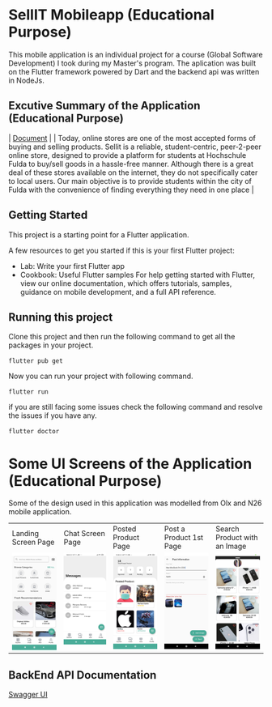 # SellIT Mobileapp (Educational Purpose)
 This mobile application is an individual project for a course (Global Software Development) I took during my Master's program. The aplication was built on the Flutter framework powered by Dart and the backend api was written in NodeJs.

## Excutive Summary of the Application (Educational Purpose)
| [Document](https://docs.google.com/document/d/11pKeHCEFNEo_TIwEz3EjIrHNZ2mUv9N7jiiGhmZo47s/edit?usp=sharing) |
| Today, online stores are one of the most accepted forms of buying and selling products. Sellit is a reliable, student-centric, peer-2-peer online store, designed to provide a platform for students at Hochschule Fulda to buy/sell goods in a hassle-free manner.  Although there is a great deal of these stores available on the internet, they do not specifically cater to local users. Our main objective is to provide students within the city of Fulda with the convenience of finding everything they need in one place |

## Getting Started 
This project is a starting point for a Flutter application.

A few resources to get you started if this is your first Flutter project:

* Lab: Write your first Flutter app
* Cookbook: Useful Flutter samples
For help getting started with Flutter, view our online documentation, which offers tutorials, samples, guidance on mobile development, and a full API reference.

## Running this project
Clone this project and then run the following command to get all the packages in your project.
```
flutter pub get
```
Now you can run your project with following command.
```
flutter run
```
if you are still facing some issues check the following command and resolve the issues if you have any.
```
flutter doctor
```

# Some UI Screens of the Application (Educational Purpose)
Some of the design used in this application was modelled from Olx and N26 mobile application. 
<table>
  <tr>
    <td>Landing Screen Page</td>
     <td>Chat Screen Page</td>
     <td>Posted Product Page</td>
     <td>Post a Product 1st Page</td>
     <td>Search Product with an Image</td>
  </tr>
  <tr>
    <td valign="top"><img width="250" alt="portfolio_view" src="https://github.com/gitdamilare/sellit_mobileapp/blob/master/ReadMeImages/image1.jpg"></td>
    <td valign="top"><img width="250" alt="portfolio_view" src="https://github.com/gitdamilare/sellit_mobileapp/blob/master/ReadMeImages/image2.jpg"></td>
       <td valign="top"><img width="250" alt="portfolio_view" src="https://github.com/gitdamilare/sellit_mobileapp/blob/master/ReadMeImages/image3.jpg"></td>
          <td valign="top"><img width="250" alt="portfolio_view" src="https://github.com/gitdamilare/sellit_mobileapp/blob/master/ReadMeImages/image7.jpg"></td>
             <td valign="top"><img width="250" alt="portfolio_view" src="https://github.com/gitdamilare/sellit_mobileapp/blob/master/ReadMeImages/Screenshot_2020-06-02-14-26-36-356_com.example.sellit_mobileapp%5B1%5D.jpg"></td>
   
  </tr>
 </table>
 
 ## BackEnd API Documentation
[Swagger UI](http://3.134.103.215:3000/api/v1/api-docs/)
